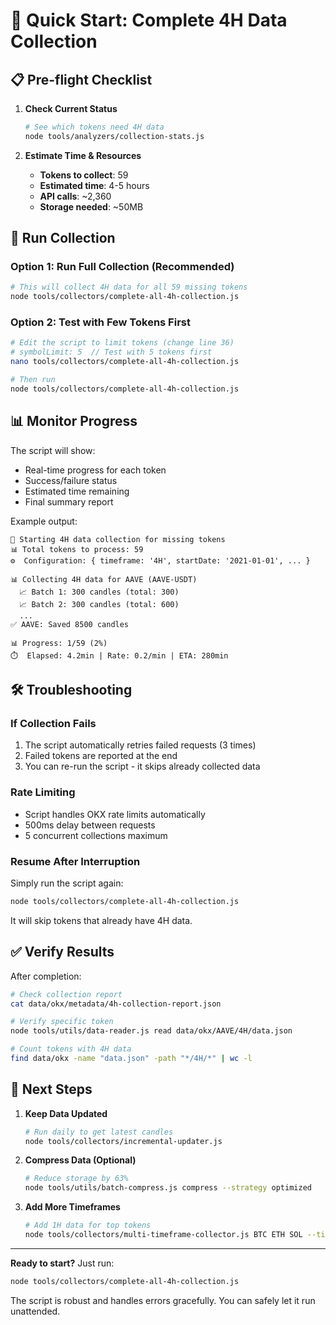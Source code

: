 # 🚀 Quick Start: Complete 4H Data Collection

## 📋 Pre-flight Checklist

1. **Check Current Status**
   ```bash
   # See which tokens need 4H data
   node tools/analyzers/collection-stats.js
   ```

2. **Estimate Time & Resources**
   - **Tokens to collect**: 59
   - **Estimated time**: 4-5 hours
   - **API calls**: ~2,360
   - **Storage needed**: ~50MB

## 🏃 Run Collection

### Option 1: Run Full Collection (Recommended)
```bash
# This will collect 4H data for all 59 missing tokens
node tools/collectors/complete-all-4h-collection.js
```

### Option 2: Test with Few Tokens First
```bash
# Edit the script to limit tokens (change line 36)
# symbolLimit: 5  // Test with 5 tokens first
nano tools/collectors/complete-all-4h-collection.js

# Then run
node tools/collectors/complete-all-4h-collection.js
```

## 📊 Monitor Progress

The script will show:
- Real-time progress for each token
- Success/failure status
- Estimated time remaining
- Final summary report

Example output:
```
🚀 Starting 4H data collection for missing tokens
📊 Total tokens to process: 59
⚙️  Configuration: { timeframe: '4H', startDate: '2021-01-01', ... }

📊 Collecting 4H data for AAVE (AAVE-USDT)
  📈 Batch 1: 300 candles (total: 300)
  📈 Batch 2: 300 candles (total: 600)
  ...
✅ AAVE: Saved 8500 candles

📊 Progress: 1/59 (2%)
⏱️  Elapsed: 4.2min | Rate: 0.2/min | ETA: 280min
```

## 🛠️ Troubleshooting

### If Collection Fails
1. The script automatically retries failed requests (3 times)
2. Failed tokens are reported at the end
3. You can re-run the script - it skips already collected data

### Rate Limiting
- Script handles OKX rate limits automatically
- 500ms delay between requests
- 5 concurrent collections maximum

### Resume After Interruption
Simply run the script again:
```bash
node tools/collectors/complete-all-4h-collection.js
```
It will skip tokens that already have 4H data.

## ✅ Verify Results

After completion:
```bash
# Check collection report
cat data/okx/metadata/4h-collection-report.json

# Verify specific token
node tools/utils/data-reader.js read data/okx/AAVE/4H/data.json

# Count tokens with 4H data
find data/okx -name "data.json" -path "*/4H/*" | wc -l
```

## 🔄 Next Steps

1. **Keep Data Updated**
   ```bash
   # Run daily to get latest candles
   node tools/collectors/incremental-updater.js
   ```

2. **Compress Data (Optional)**
   ```bash
   # Reduce storage by 63%
   node tools/utils/batch-compress.js compress --strategy optimized
   ```

3. **Add More Timeframes**
   ```bash
   # Add 1H data for top tokens
   node tools/collectors/multi-timeframe-collector.js BTC ETH SOL --timeframes 1H
   ```

---

**Ready to start?** Just run:
```bash
node tools/collectors/complete-all-4h-collection.js
```

The script is robust and handles errors gracefully. You can safely let it run unattended.